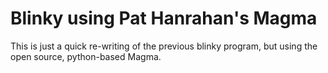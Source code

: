 # Blinky using Pat Hanrahan's Magma

This is just a quick re-writing of the previous blinky program, but using the open source, python-based Magma.
